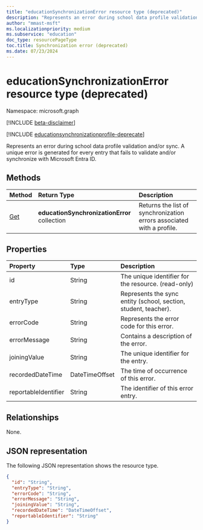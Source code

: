 ```yaml
---
title: "educationSynchronizationError resource type (deprecated)"
description: "Represents an error during school data profile validation and/or sync. A unique error is generated for every entry that fails to validate and/or synchronize with Microsoft Entra ID."
author: "mmast-msft"
ms.localizationpriority: medium
ms.subservice: "education"
doc_type: resourcePageType
toc.title: Synchronization error (deprecated)
ms.date: 07/23/2024
---
```


# educationSynchronizationError resource type (deprecated)

Namespace: microsoft.graph

[!INCLUDE [beta-disclaimer](../../includes/beta-disclaimer.md)]

[!INCLUDE [educationsynchronizationprofile-deprecate](../includes/education-deprecate-educationsynchronizationprofile.md)]

Represents an error during school data profile validation and/or sync. A unique error is generated for every entry that fails to validate and/or synchronize with Microsoft Entra ID.

## Methods

| Method                                                                     | Return Type                                  | Description                                                           |
| :------------------------------------------------------------------------- | :------------------------------------------- | :-------------------------------------------------------------------- |
| [Get](../api/educationsynchronizationerrors-get.md) | **educationSynchronizationError** collection | Returns the list of synchronization errors associated with a profile. |

## Properties

| Property             | Type           | Description                                                     |
| :------------------- | :------------- | :-------------------------------------------------------------- |
| id                   | String         | The unique identifier for the resource. (read-only)             |
| entryType            | String         | Represents the sync entity (school, section, student, teacher). |
| errorCode            | String         | Represents the error code for this error.                       |
| errorMessage         | String         | Contains a description of the error.                            |
| joiningValue         | String         | The unique identifier for the entry.                            |
| recordedDateTime     | DateTimeOffset | The time of occurrence of this error.                           |
| reportableIdentifier | String         | The identifier of this error entry.                             |

## Relationships

None.

## JSON representation

The following JSON representation shows the resource type.

<!-- {
  "blockType": "resource",
  "optionalProperties": [

  ],
  "@odata.type": "microsoft.graph.educationSynchronizationError"
}-->

```json
{
  "id": "String",
  "entryType": "String",
  "errorCode": "String",
  "errorMessage": "String",
  "joiningValue": "String",
  "recordedDateTime": "DateTimeOffset",
  "reportableIdentifier": "String"
}
```
